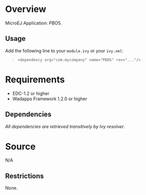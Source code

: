 <!--
	Markdown
-->

# Overview
MicroEJ Application: PBO5.

## Usage
Add the following line to your `module.ivy` or your `ivy.xml`:
> `<dependency org="com.mycompany" name="PBO5" rev="..."/>`

# Requirements
  - EDC-1.2 or higher
  - Wadapps Framework 1.2.0 or higher

## Dependencies
_All dependencies are retrieved transitively by Ivy resolver_.

# Source
N/A

## Restrictions
None.